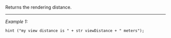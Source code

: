 Returns the rendering distance.


---
*Example 1:*
```sqf
hint ("my view distance is " + str viewDistance + " meters");
```
